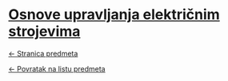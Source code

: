 # [Osnove upravljanja električnim strojevima](https://www.github.com/studosi-fer/OUES)
[<- Stranica predmeta](https://www.fer.unizg.hr/predmet/oues)

[<- Povratak na listu predmeta](https://www.github.com/studosi/FER)